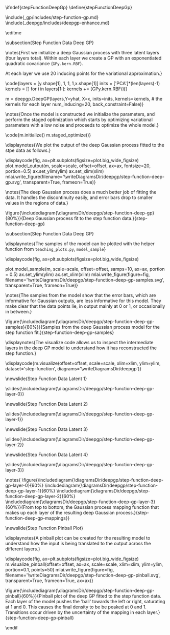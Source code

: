 \ifndef{stepFunctionDeepGp}
\define{stepFunctionDeepGp}

\include{_gp/includes/step-function-gp.md}
\include{_deepgp/includes/deepgp-enhance.md}

\editme

\subsection{Step Function Data Deep GP}

\notes{First we initialize a deep Gaussian process with three latent layers (four layers total). Within each layer we create a GP with an exponentiated quadratic covariance (```GPy.kern.RBF```).

At each layer we use 20 inducing points for the variational approximation.}

\code{layers = [y.shape[1], 1, 1, 1,x.shape[1]]
inits = ['PCA']*(len(layers)-1)
kernels = []
for i in layers[1:]:
    kernels += [GPy.kern.RBF(i)]
	
m = deepgp.DeepGP(layers,Y=yhat, X=x, 
                  inits=inits, 
                  kernels=kernels, # the kernels for each layer
                  num_inducing=20, back_constraint=False)}

\notes{Once the model is constructed we initialize the parameters, and perform the staged optimization which starts by optimizing variational parameters with a low noise and proceeds to optimize the whole model.}

\code{m.initialize()
m.staged_optimize()}

\displaynotes{We plot the output of the deep Gaussian process fitted to the stpe data as follows.}

\displaycode{fig, ax=plt.subplots(figsize=plot.big_wide_figsize)
plot.model_output(m, scale=scale, offset=offset, ax=ax, fontsize=20, portion=0.5)
ax.set_ylim(ylim)
ax.set_xlim(xlim)
mlai.write_figure(filename='\writeDiagramsDir/deepgp/step-function-deep-gp.svg', 
            transparent=True, frameon=True)}

\notes{The deep Gaussian process does a much better job of fitting the data. It handles the discontinuity easily, and error bars drop to smaller values in the regions of data.}

\figure{\includediagram{\diagramsDir/deepgp/step-function-deep-gp}{80%}}{Deep Gaussian process fit to the step function data.}{step-function-deep-gp}

\subsection{Step Function Data Deep GP}

\displaynotes{The samples of the model can be plotted with the helper function from ```teaching_plots.py```, ```model_sample```}

\displaycode{fig, ax=plt.subplots(figsize=plot.big_wide_figsize)

plot.model_sample(m, scale=scale, offset=offset, samps=10, ax=ax, portion = 0.5)
ax.set_ylim(ylim)
ax.set_xlim(xlim)
mlai.write_figure(figure=fig, filename='\writeDiagramsDir/deepgp/step-function-deep-gp-samples.svg', 
                  transparent=True, frameon=True)}

\notes{The samples from the model show that the error bars, which are informative for Gaussian outputs, are less informative for this model. They make clear that the data points lie, in output mainly at 0 or 1, or occasionally in between.}

\figure{\includediagram{\diagramsDir/deepgp/step-function-deep-gp-samples}{80%}}{Samples from the deep Gaussian process model for the step function fit.}{step-function-deep-gp-samples}
				
\displaynotes{The visualize code allows us to inspect the intermediate layers in the deep GP model to understand how it has reconstructed the step function.}

\displaycode{m.visualize(offset=offset, scale=scale, xlim=xlim, ylim=ylim,
            dataset='step-function',
            diagrams='\writeDiagramsDir/deepgp')}
			
\newslide{Step Function Data Latent 1}

\slides{\includediagram{\diagramsDir/deepgp/step-function-deep-gp-layer-0}}

\newslide{Step Function Data Latent 2}

\slides{\includediagram{\diagramsDir/deepgp/step-function-deep-gp-layer-1}}

\newslide{Step Function Data Latent 3}

\slides{\includediagram{\diagramsDir/deepgp/step-function-deep-gp-layer-2}}

\newslide{Step Function Data Latent 4}

\slides{\includediagram{\diagramsDir/deepgp/step-function-deep-gp-layer-3}}

\notes{
\figure{\includediagram{\diagramsDir/deepgp/step-function-deep-gp-layer-0}{60%} 
\includediagram{\diagramsDir/deepgp/step-function-deep-gp-layer-1}{60%}
\includediagram{\diagramsDir/deepgp/step-function-deep-gp-layer-2}{60%}
\includediagram{\diagramsDir/deepgp/step-function-deep-gp-layer-3}{60%}}{From top to bottom, the Gaussian process mapping function that makes up each layer of the resulting deep Gaussian process.}{step-function-deep-gp-mappings}}

\newslide{Step Function Pinball Plot}

\displaynotes{A pinball plot can be created for the resulting model to understand how the input is being translated to the output across the different layers.}

\displaycode{fig, ax=plt.subplots(figsize=plot.big_wide_figsize)
m.visualize_pinball(offset=offset, ax=ax, scale=scale, xlim=xlim, ylim=ylim, portion=0.1, points=50)
mlai.write_figure(figure=fig, filename='\writeDiagramsDir/deepgp/step-function-deep-gp-pinball.svg', 
                  transparent=True, frameon=True, ax=ax)}
				  
\figure{\includediagram{\diagramsDir/deepgp/step-function-deep-gp-pinball}{60%}}{Pinball plot of the deep GP fitted to the step function data. Each layer of the model pushes the 'ball' towards the left or right, saturating at 1 and 0. This causes the final density to be be peaked at 0 and 1. Transitions occur driven by the uncertainty of the mapping in each layer.}{step-function-deep-gp-pinball}


\endif
